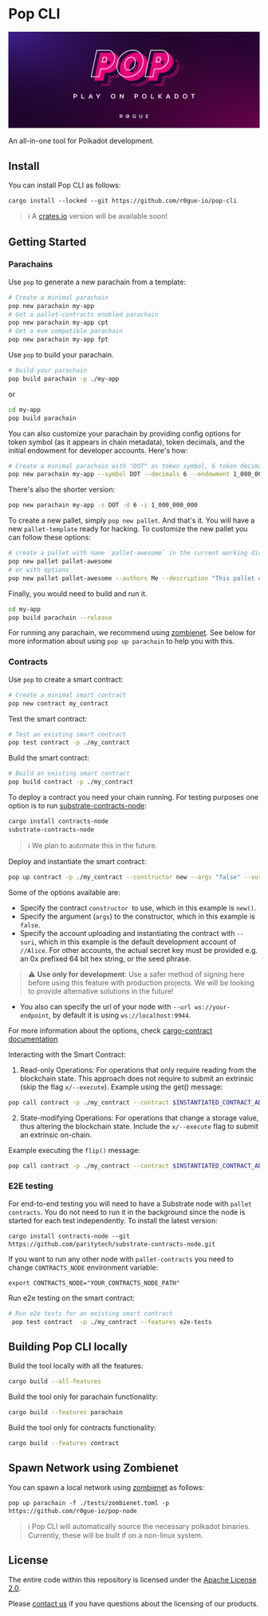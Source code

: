 # Pop CLI

<img src=".icons/logo.jpeg"></img>

An all-in-one tool for Polkadot development.

## Install

You can install Pop CLI as follows:

```shell
cargo install --locked --git https://github.com/r0gue-io/pop-cli
```

> :information_source: A [crates.io](https://crates.io/crates/pop-cli) version will be available soon!

## Getting Started

### Parachains

Use `pop` to generate a new parachain from a template:

```sh
# Create a minimal parachain
pop new parachain my-app
# Get a pallet-contracts enabled parachain
pop new parachain my-app cpt
# Get a evm compatible parachain
pop new parachain my-app fpt
```

Use `pop` to build your parachain.

```sh
# Build your parachain
pop build parachain -p ./my-app
```

or

```sh
cd my-app
pop build parachain
```

You can also customize your parachain by providing config options for token symbol (as it appears in chain metadata),
token decimals, and the initial endowment for developer accounts. Here's how:

```sh
# Create a minimal parachain with "DOT" as token symbol, 6 token decimals and 1 billion tokens per dev account
pop new parachain my-app --symbol DOT --decimals 6 --endowment 1_000_000_000
```

There's also the shorter version:

```sh
pop new parachain my-app -s DOT -d 6 -i 1_000_000_000
```

To create a new pallet, simply `pop new pallet`. And that's it. You will have a new `pallet-template` ready for hacking.
To customize the new pallet you can follow these options:

```sh
# create a pallet with name `pallet-awesome` in the current working directory
pop new pallet pallet-awesome
# or with options
pop new pallet pallet-awesome --authors Me --description "This pallet oozes awesomeness" --path my_app/pallets
```

Finally, you would need to build and run it.

```sh
cd my-app
pop build parachain --release
```

For running any parachain, we recommend using [zombienet](https://github.com/paritytech/zombienet).
See below for more information about using `pop up parachain` to help you with this.

### Contracts

Use `pop` to create a smart contract:

```sh
# Create a minimal smart contract
pop new contract my_contract
```

Test the smart contract:

```sh
# Test an existing smart contract
pop test contract -p ./my_contract
```

Build the smart contract:

```sh
# Build an existing smart contract
pop build contract -p ./my_contract
```

To deploy a contract you need your chain running. For testing purposes one option is to
run [substrate-contracts-node](https://github.com/paritytech/substrate-contracts-node):

```sh
cargo install contracts-node
substrate-contracts-node
```

> :information_source: We plan to automate this in the future.

Deploy and instantiate the smart contract:

```sh
pop up contract -p ./my_contract --constructor new --args "false" --suri //Alice
```

Some of the options available are:

- Specify the contract `constructor `to use, which in this example is `new()`.
- Specify the argument (`args`) to the constructor, which in this example is `false`.
- Specify the account uploading and instantiating the contract with `--suri`, which in this example is the default
  development account of `//Alice`.
  For other accounts, the actual secret key must be provided e.g. an 0x prefixed 64 bit hex string, or the seed phrase.

> :warning: **Use only for development**: Use a safer method of signing here before using this feature with production
> projects. We will be looking to provide alternative solutions in the future!

- You also can specify the url of your node with `--url ws://your-endpoint`, by default it is
  using `ws://localhost:9944`.

For more information about the options,
check [cargo-contract documentation](https://github.com/paritytech/cargo-contract/blob/master/crates/extrinsics/README.md#instantiate)


Interacting with the Smart Contract:

1. Read-only Operations: For operations that only require reading from the blockchain state. This approach does not require to submit an extrinsic (skip the flag `x/--execute`).
Example using the get() message:

```sh
pop call contract -p ./my_contract --contract $INSTANTIATED_CONTRACT_ADDRESS --message get --suri //Alice
```

2. State-modifying Operations: For operations that change a storage value, thus altering the blockchain state. Include the `x/--execute`  flag to submit an extrinsic on-chain.

Example executing the `flip()` message:

```sh
pop call contract -p ./my_contract --contract $INSTANTIATED_CONTRACT_ADDRESS --message flip --suri //Alice -x
```

### E2E testing

For end-to-end testing you will need to have a Substrate node with `pallet contracts`.
You do not need to run it in the background since the node is started for each test independently.
To install the latest version:

```
cargo install contracts-node --git https://github.com/paritytech/substrate-contracts-node.git
```

If you want to run any other node with `pallet-contracts` you need to change `CONTRACTS_NODE` environment variable:

```
export CONTRACTS_NODE="YOUR_CONTRACTS_NODE_PATH"
```

Run e2e testing on the smart contract:

```sh
# Run e2e tests for an existing smart contract
 pop test contract  -p ./my_contract --features e2e-tests
```

## Building Pop CLI locally

Build the tool locally with all the features:

```sh
cargo build --all-features
```

Build the tool only for parachain functionality:

```sh
cargo build --features parachain
```

Build the tool only for contracts functionality:

```sh
cargo build --features contract
```

## Spawn Network using Zombienet

You can spawn a local network using [zombienet](https://github.com/paritytech/zombienet-sdk) as follows:

```shell
pop up parachain -f ./tests/zombienet.toml -p https://github.com/r0gue-io/pop-node
```

> :information_source: Pop CLI will automatically source the necessary polkadot binaries. Currently, these will be built
> if on a non-linux system.


## License

The entire code within this repository is licensed under the [Apache License 2.0](LICENSE).

Please [contact us](https://r0gue.io/contact) if you have questions about the licensing of our products.